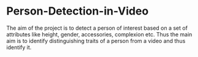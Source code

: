# Person-Detection-in-Video
The aim of the project is to detect a person of interest based on a set of attributes like height, gender, accessories, complexion etc.  Thus the main aim is to identify distinguishing traits of a person from a video and thus identify it.
